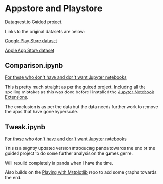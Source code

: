 # Appstore and Playstore

Dataquest.io Guided project.

Links to the original datasets are below:

[Google Play Store dataset](https://www.kaggle.com/lava18/google-play-store-apps/home)

[Apple App Store dataset](https://www.kaggle.com/ramamet4/app-store-apple-data-set-10k-apps/home)

## Comparison.ipynb

[For those who don't have and don't want Jupyter notebooks](https://nbviewer.jupyter.org/github/garethhay/appstore_playstore/blob/master/Comparison.ipynb).

This is pretty much straight as per the guided project. Including all the spelling mistakes as this was done before I installed the [Jupyter Notebook Extensions](https://github.com/ipython-contrib/jupyter_contrib_nbextensions).

The conclusion is as per the data but the data needs further work to remove the apps that have gone hyperscale.

## Tweak.ipynb

[For those who don't have and don't want Jupyter notebooks](https://nbviewer.jupyter.org/github/garethhay/appstore_playstore/blob/master/Tweak.ipynb).

This is a slightly updated version introducing panda towards the end of the guided project to do some further analysis on the games genre.

Will rebuild completely in panda when I have the time.

Also builds on the [Playing with Matplotlib](github.com/garethhay/playing_with_matplotlib/) repo to add some graphs towards the end.
